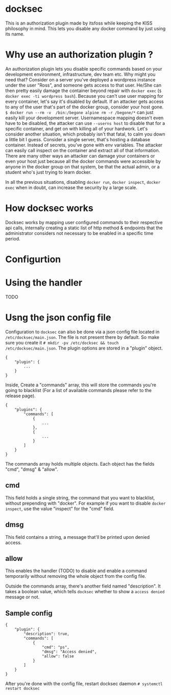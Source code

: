 # docksec

This is an authorization plugin made by itsfoss while keeping the KISS philosophy in mind. This lets you disable any docker command by just using its name.

# Why use an authorization plugin ?

An authorization plugin lets you disable specific commands based on your development environment, infrastructure, dev team etc. Why might you need that? Consider on a server you've deployed a wordpress instance under the user "Ross", and someone gets access to that user. He/She can then pretty easily damage the container beyond repair with `docker exec` (`$ docker exec -ti wordpress bash`). Because you can't use user mapping for every container, let's say it's disabled by default. If an attacker gets access to any of the user that's part of the docker group, consider your host gone. `$ docker run --rm -v  /bin:/begone alpine rm -r /begone/*` can just easily kill your development server. Usernamespace mapping doesn't even have to be disabled, the attacker can use `--userns host` to disable that for a specific container, and get on with killing all of your hardwork. Let's consider another situation, which probably isn't that fatal, to calm you down a little bit I guess. Consider a single server, that's hosting a database container. Instead of secrets, you've gone with env variables. The attacker can easily call inspect on the container and extract all of that information.  There are many other ways an attacker can damage your containers or even your host just because all the docker commands were accessible by anyone in the docker group on that system, be that the actual admin, or a student who's just trying to learn docker. 

In all the previous situations, disabling `docker run`, `docker inspect`, `docker exec` when in doubt, can increase the security by a large scale.

# How docksec works

Docksec works by mapping user configured commands to their respective api calls, internally creating a static list of http method & endpoints that the administrator considers not necessary to be enabled in a specific time period.

# Configurtion

# Using the handler

TODO

# Usng the json config file

Configuration to `docksec` can also be done via a json config file located in `/etc/docksec/main.json`. The file is not present there by default. So make sure you create it `# mkdir -pv /etc/docksec && touch /etc/docksec/main.json`. The plugin options are stored in a "plugin" object.

```
{
    "plugin": {
        ...
    }
}
```

Inside, Create a "commands" array, this will store the commands you're going to blacklist (For a list of available commands please refer to the release page).

```
{
    "plugins": {
        "commands": [
            {
                ...
            },
            {
                ...
            }
        ]
    }
}
```

The commands array holds multiple objects. Each object has the fields "cmd", "dmsg" & "allow".

cmd
---

This field holds a single string, the command that you want to blacklist, without prepending with "docker". For example if you want to disable `docker inspect`, use the value "inspect" for the "cmd" field.

dmsg
-----

This field  contains a string, a message that'll be printed upon denied access.

allow
-----

This enables the handler (TODO) to disable and enable a command temporarily without removing the whole object from the config file.

Outside the commands array, there's another field named "description". It takes a boolean value, which tells `docksec` whether to show a `access denied` message or not.

## Sample config

```
{
    "plugin": {
        "description": true,
        "commands": [
            {
                "cmd": "ps",
                "dmsg": "Access denied",
                "allow": false
            }
        ]
    }
}
```

After you're done with the config file, restart docksec daemon `# systemctl restart docksec`
